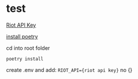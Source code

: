 # test

[Riot API Key](https://developer.riotgames.com/)

[install poetry](https://python-poetry.org/docs/#installing-with-the-official-installer)

cd into root folder

`poetry install`

create .env and add:
`RIOT_API={riot api key}` no {}

